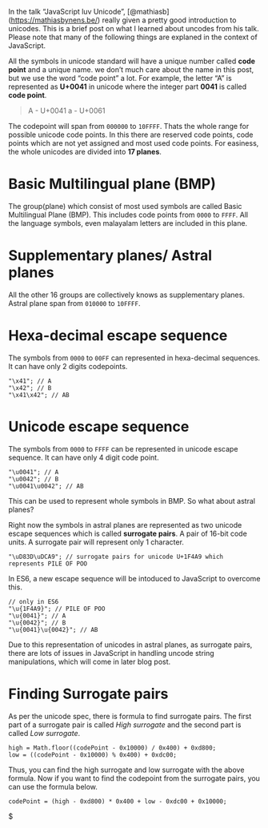 In the talk “JavaScript luv Unicode”, <span class="citation" data-cites="mathiasb">\[@mathiasb\]</span>(https://mathiasbynens.be/) really given a pretty good introduction to unicodes. This is a brief post on what I learned about uncodes from his talk. Please note that many of the following things are explaned in the context of JavaScript.

All the symbols in unicode standard will have a unique number called **code point** and a unique name. we don’t much care about the name in this post, but we use the word “code point” a lot. For example, the letter “A” is represented as **U+0041** in unicode where the integer part **0041** is called **code point**.

> A - U+0041 a - U+0061

The codepoint will span from `000000` to `10FFFF`. Thats the whole range for possible unicode code points. In this there are reserved code points, code points which are not yet assigned and most used code points. For easiness, the whole unicodes are divided into **17 planes**.

Basic Multilingual plane (BMP)
==============================

The group(plane) which consist of most used symbols are called Basic Multilingual Plane (BMP). This includes code points from `0000` to `FFFF`. All the language symbols, even malayalam letters are included in this plane.

Supplementary planes/ Astral planes
===================================

All the other 16 groups are collectively knows as supplementary planes. Astral plane span from `010000` to `10FFFF`.

Hexa-decimal escape sequence
============================

The symbols from `0000` to `00FF` can represented in hexa-decimal sequences. It can have only 2 digits codepoints.

    "\x41"; // A
    "\x42"; // B
    "\x41\x42"; // AB

Unicode escape sequence
=======================

The symbols from `0000` to `FFFF` can be represented in unicode escape sequence. It can have only 4 digit code point.

    "\u0041"; // A
    "\u0042"; // B
    "\u0041\u0042"; // AB

This can be used to represent whole symbols in BMP. So what about astral planes?

Right now the symbols in astral planes are represented as two unicode escape sequences which is called **surrogate pairs**. A pair of 16-bit code units. A surrogate pair will represent only 1 character.

    "\uD83D\uDCA9"; // surrogate pairs for unicode U+1F4A9 which represents PILE OF POO

In ES6, a new escape sequence will be intoduced to JavaScript to overcome this.

    // only in ES6
    "\u{1F4A9}"; // PILE OF POO
    "\u{0041}"; // A
    "\u{0042}"; // B
    "\u{0041}\u{0042}"; // AB

Due to this representation of unicodes in astral planes, as surrogate pairs, there are lots of issues in JavaScript in handling uncode string manipulations, which will come in later blog post.

Finding Surrogate pairs
=======================

As per the unicode spec, there is formula to find surrogate pairs. The first part of a surrogate pair is called *High surrogate* and the second part is called *Low surrogate*.

    high = Math.floor((codePoint - 0x10000) / 0x400) + 0xd800;
    low = ((codePoint - 0x10000) % 0x400) + 0xdc00;

Thus, you can find the high surrogate and low surrogate with the above formula. Now if you want to find the codepoint from the surrogate pairs, you can use the formula below.

    codePoint = (high - 0xd800) * 0x400 + low - 0xdc00 + 0x10000;

$
